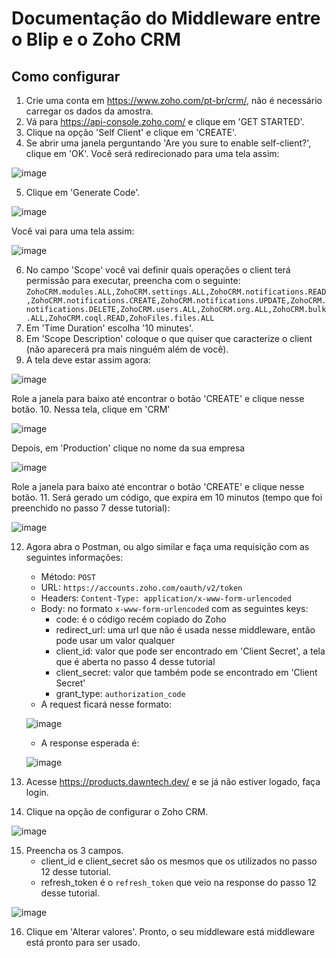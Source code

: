 # Documentação do Middleware entre o Blip e o Zoho CRM
## Como configurar

1. Crie uma conta em https://www.zoho.com/pt-br/crm/, não é necessário carregar os dados da amostra.
2. Vá para https://api-console.zoho.com/ e clique em 'GET STARTED'.
3. Clique na opção 'Self Client' e clique em 'CREATE'.
4. Se abrir uma janela perguntando 'Are you sure to enable self-client?', clique em 'OK'. Você será redirecionado para uma tela assim:

![image](https://doc-08-0s-docs.googleusercontent.com/docs/securesc/tt7pv5a6kriekca37j2ehrg01df0g9b3/ek80m7i1giskt7e731poucds5aobmhod/1648067025000/06912951035512271498/13621911303316140662/1huiGZA7Jv9NevcJufoR5e1bxsslJtq2S?e=view&ax=ACxEAsZlsqMjegBJjz2H3vOeSuSZf3KY1C_hsTW6fGPjzn5RRzz_n8V9sS66uGqZue9Er2HnurJiDXHdA7LXJ4moF1uqIDvSfaIRGbPxiECeeY8WTdq1P1eGhhbK4qdsQ-OMgNrBxN_Ua-kHs_gIn38Sbo_ApZi0M9LbnaoEtFF9bmxZuOzhjl_OmQpoSXyBDxCGy65W1XB8ssN7V8gwd8gfADSOJk6KHvROccPjmo69RmCdkfq0qTSbslPJmd2gmycpS9F1RaH5QpnZ_h31J1RgfVCsNiaBIOqaZfJkuE2tf1iLQ-eRmuUz9yOAk_WzHx6Ghy3d79xIr70hIYVRCvSKmyelAQJufzyvQgAqzPoXBCWeOoq-KMTAMqnDlXsshVWk98BdIWyzU4vIr-ef7sim6_fs8M_RE7bN-w80PktQZsQ9l6o0bZxv10H1PQfg4WzzBW7a1fcR8N0v5YDO69F-rmvIodYfLHLw624HNfL104l_MfNyUBc9DDdIPKQZKKuMme3dn4bNFhzCmmlTkl2l_atQgsWo1xv4pMiP7AvTNsOxa4Tk9cPbTPXWEj2bakRKHO5Orn9QVHX2m0ESO-O9hCXL02sZuEnLUq1H_wuoWgK-zjInarloFknA2KxJHtzPCEzQiN9oDsVAk4kcIOsdY4yw894XbNkA7Mj9jwFGX-SXIbi1XucXUwgUFN3HIbnrRz9wtAqYnRId_w&authuser=0&nonce=fbtc63e6m2668&user=13621911303316140662&hash=r6fvabk4edf8mf97u1ik311l2ie1s91j)

5. Clique em 'Generate Code'.

![image](https://drive.google.com/uc?export=view&id=1huiGZA7Jv9NevcJufoR5e1bxsslJtq2S)

Você vai para uma tela assim:

![image](https://drive.google.com/uc?export=view&id=1NBYyeGJsP-dcDh6anMOt3D9FN8NZmueV)

6. No campo 'Scope' você vai definir quais operações o client terá permissão para executar, preencha com o seguinte:
`ZohoCRM.modules.ALL,ZohoCRM.settings.ALL,ZohoCRM.notifications.READ,ZohoCRM.notifications.CREATE,ZohoCRM.notifications.UPDATE,ZohoCRM.notifications.DELETE,ZohoCRM.users.ALL,ZohoCRM.org.ALL,ZohoCRM.bulk.ALL,ZohoCRM.coql.READ,ZohoFiles.files.ALL `
7. Em 'Time Duration' escolha '10 minutes'.
8. Em 'Scope Description' coloque o que quiser que caracterize o client (não aparecerá pra mais ninguém além de você).
9. A tela deve estar assim agora:

![image](https://drive.google.com/uc?export=view&id=1w2cGF6Yz5XPGspKKYwQ0HxwXHwO1cdPc)

Role a janela para baixo até encontrar o botão 'CREATE' e clique nesse botão.
10. Nessa tela, clique em 'CRM'

![image](https://drive.google.com/uc?export=view&id=1peftAqTYaElyxhqLMIyqRhAoGIBSuSBV)

Depois, em 'Production' clique no nome da sua empresa

![image](https://drive.google.com/uc?export=view&id=1NysKPoBLhmwRv-ksN59l4oZ6MT5QkPtl)

Role a janela para baixo até encontrar o botão 'CREATE' e clique nesse botão.
11. Será gerado um código, que expira em 10 minutos (tempo que foi preenchido no passo 7 desse tutorial):

![image](https://drive.google.com/uc?export=view&id=1VawNvd1FsxeMhPe-KQbJYPQ5aW7dwKYR)

12. Agora abra o Postman, ou algo similar e faça uma requisição com as seguintes informações:
    - Método: `POST`
    - URL: `https://accounts.zoho.com/oauth/v2/token`
    - Headers: `Content-Type: application/x-www-form-urlencoded`
    - Body: no formato `x-www-form-urlencoded` com as seguintes keys:
        * code: é o código recém copiado do Zoho
        * redirect_url: uma url que não é usada nesse middleware, então pode usar um valor qualquer
        * client_id: valor que pode ser encontrado em 'Client Secret', a tela que é aberta no passo 4 desse tutorial
        * client_secret: valor que também pode se encontrado em 'Client Secret'
        * grant_type: `authorization_code`
    * A request ficará nesse formato:
    
    ![image](https://drive.google.com/uc?export=view&id=1GXnTLOmuZm6eIzqTRjttUJGjTtvrAllA)
    
    * A response esperada é:
    
    ![image](https://drive.google.com/uc?export=view&id=15_6wyx6gAmGobqiQ3XGg9_oS9L3JT__A)

13. Acesse https://products.dawntech.dev/ e se já não estiver logado, faça login.
14. Clique na opção de configurar o Zoho CRM.

![image](https://drive.google.com/uc?export=view&id=1Xg-VBtvTOgaB3h57C1YrA7yaxPFOufWY)

15. Preencha os 3 campos.
     - client_id e client_secret são os mesmos que os utilizados no passo 12 desse tutorial.
     - refresh_token é o `refresh_token` que veio na response do passo 12 desse tutorial.

![image](https://drive.google.com/uc?export=view&id=1nzxTrck4ZJVCENKvR4vD1Ji5i-Z8_bGj)

16. Clique em 'Alterar valores'. Pronto, o seu middleware está middleware está pronto para ser usado.

